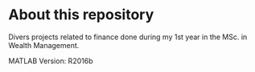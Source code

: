 # About this repository
Divers projects related to finance done during my 1st year in the MSc. in Wealth Management.

MATLAB Version: R2016b
